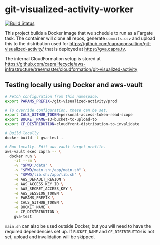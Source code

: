 # git-visualized-activity-worker

[![Build Status](https://jenkins.capra.tv/buildStatus/icon?job=cals-internal/git-visualized-activity-worker/master)](https://jenkins.capra.tv/job/cals-internal/job/git-visualized-activity-worker/job/master/)

This project builds a Docker image that we schedule to run as a
Fargate task. The container will clone all repos, generate `commits.csv`
and upload this to the distribution used for
https://github.com/capraconsulting/git-visualized-activity/
that is deployed at https://gva.capra.tv.

The internal CloudFormation setup is stored at
https://github.com/capralifecycle/aws-infrastructure/tree/master/cloudformation/git-visualized-activity

## Testing locally using Docker and aws-vault

```bash
# Fetch configuration from this namespace.
export PARAMS_PREFIX=/git-visualized-activity/prod

# To override configuration, these can be set.
export CALS_GITHUB_TOKEN=personal-access-token-read-scope
export BUCKET_NAME=s3-bucket-to-upload-to
export CF_DISTRIBUTION=cloudfront-distribution-to-invalidate

# Build locally
docker build -t gva-test .

# Run locally. Edit aws-vault target profile.
aws-vault exec capra -- \
  docker run \
    -it --rm \
    -v "$PWD:/data" \
    -v "$PWD/main.sh:/app/main.sh" \
    -v "$PWD/lib.sh:/app/lib.sh" \
    -e AWS_DEFAULT_REGION \
    -e AWS_ACCESS_KEY_ID \
    -e AWS_SECRET_ACCESS_KEY \
    -e AWS_SESSION_TOKEN \
    -e PARAMS_PREFIX \
    -e CALS_GITHUB_TOKEN \
    -e BUCKET_NAME \
    -e CF_DISTRIBUTION \
    gva-test
```

`main.sh` can also be used outside Docker, but you will need to have the
required dependencies set up. If `BUCKET_NAME` and `CF_DISTRIBUTION` is
not set, upload and invalidation will be skipped.
